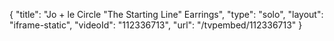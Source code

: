 {
    "title": "Jo + le Circle \"The Starting Line\"  Earrings",
    "type": "solo",
    "layout": "iframe-static",
    "videoId": "112336713",
    "url": "\/tvpembed\/112336713"
}